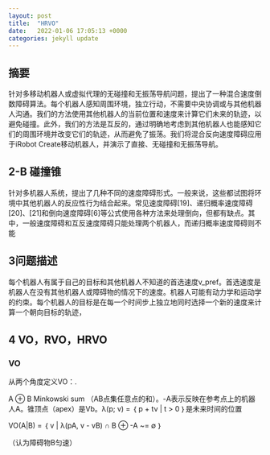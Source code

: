 ```yaml
---
layout: post
title:  "HRVO"
date:   2022-01-06 17:05:13 +0000
categories: jekyll update
---
```




## 摘要

针对多移动机器人或虚拟代理的无碰撞和无振荡导航问题，提出了一种混合速度倒数障碍算法。每个机器人感知周围环境，独立行动，不需要中央协调或与其他机器人沟通。我们的方法使用其他机器人的当前位置和速度来计算它们未来的轨迹，以避免碰撞。此外，我们的方法是互反的，通过明确地考虑到其他机器人也能感知它们的周围环境并改变它们的轨迹，从而避免了振荡。我们将混合反向速度障碍应用于iRobot Create移动机器人，并演示了直接、无碰撞和无振荡导航。

## 2-B 碰撞锥

针对多机器人系统，提出了几种不同的速度障碍形式。一般来说，这些都试图将环境中其他机器人的反应性行为结合起来。常见速度障碍[19]、递归概率速度障碍[20]、[21]和倒向速度障碍[6]等公式使用各种方法来处理倒向，但都有缺点。其中，一般速度障碍和互反速度障碍只能处理两个机器人，而递归概率速度障碍则不能

## 3问题描述

每个机器人有属于自己的目标和其他机器人不知道的首选速度v_pref。首选速度是机器人在没有其他机器人或障碍物的情况下的速度。机器人可能有动力学和运动学的约束。每个机器人的目标是在每一个时间步上独立地同时选择一个新的速度来计算一个朝向目标的轨迹，

## 4 VO，RVO，HRVO

### VO

从两个角度定义VO：.

A ⊕ B  Minkowski sum （AB点集任意点的和）。-A表示反映在参考点上的机器人A。锥顶点（apex）是Vb。λ(p; v) = ｛   p + tv | t > 0 ｝是未来时间的位置

VO(A|B) = ｛ v | λ(pA, v - vB) ∩ B ⊕ -A ~= ∅  ｝

（认为障碍物B匀速）
